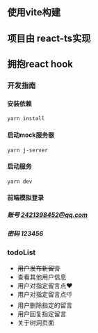 ## 使用vite构建
## 项目由 react-ts实现
## 拥抱react hook

### 开发指南
#### 安装依赖
`yarn install`

#### 启动mock服务器
`yarn j-server`

#### 启动服务
`yarn dev`

#### 前端模拟登录
##### 账号 2421398452@qq.com
##### 密码 123456
### todoList
- ~~用户发布新留言~~
- 查看其他用户信息
- 用户对指定留言点❤
- 用户对指定留言点👎
- 用户删除指定的留言
- 用户回复指定留言
- 关于树洞页面